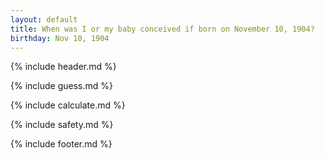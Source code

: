 ```yaml
---
layout: default
title: When was I or my baby conceived if born on November 10, 1904?
birthday: Nov 10, 1904
---
```


{% include header.md %}

{% include guess.md %}

{% include calculate.md %}

{% include safety.md %}

{% include footer.md %}



